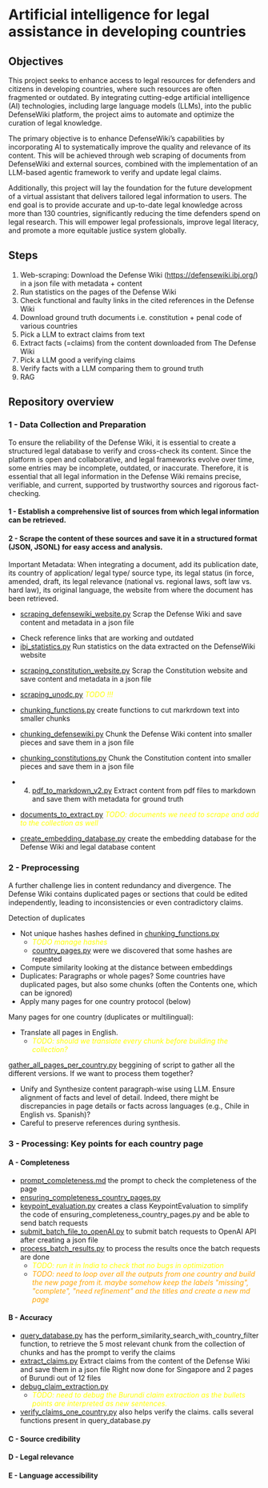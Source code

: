 # Artificial intelligence for legal assistance in developing countries

## Objectives

This project seeks to enhance access to legal resources for defenders and citizens in developing countries, where such resources are often fragmented or outdated. By integrating cutting-edge artificial intelligence (AI) technologies, including large language models (LLMs), into the public DefenseWiki platform, the project aims to automate and optimize the curation of legal knowledge.
 
The primary objective is to enhance DefenseWiki’s capabilities by incorporating AI to systematically improve the quality and relevance of its content. This will be achieved through web scraping of documents from DefenseWiki and external sources, combined with the implementation of an LLM-based agentic framework to verify and update legal claims.
 
Additionally, this project will lay the foundation for the future development of a virtual assistant that delivers tailored legal information to users. The end goal is to provide accurate and up-to-date legal knowledge across more than 130 countries, significantly reducing the time defenders spend on legal research. This will empower legal professionals, improve legal literacy, and promote a more equitable justice system globally.


## Steps

1. Web-scraping: Download the Defense Wiki (https://defensewiki.ibj.org/) in a json file with metadata + content
2. Run statistics on the pages of the Defense Wiki
3. Check functional and faulty links in the cited references in the Defense Wiki
4. Download ground truth documents i.e. constitution + penal code of various countries
5. Pick a LLM to extract claims from text
5. Extract facts (=claims) from the content downloaded from The Defense Wiki
6. Pick a LLM good a verifying claims
7. Verify facts with a LLM comparing them to ground truth
8. RAG


## Repository overview

### 1 - Data Collection and Preparation

To ensure the reliability of the Defense Wiki, it is essential to create a structured legal database to verify and cross-check its content. Since the platform is open and collaborative, and legal frameworks evolve over time, some entries may be incomplete, outdated, or inaccurate. Therefore, it is essential that all legal information in the Defense Wiki remains precise, verifiable, and current, supported by trustworthy sources and rigorous fact-checking.

#### 1 - Establish a comprehensive list of sources from which legal information can be retrieved. 

#### 2 - Scrape the content of these sources and save it in a structured format (JSON, JSONL) for easy access and analysis.

Important Metadata: When integrating a document, add its publication date, its country of application/ legal type/ source type, its legal status (in force, amended, draft, its legal relevance (national vs. regional laws, soft law vs. hard law), its original language, the website from where the document has been retrieved.

* [scraping_defensewiki_website.py](scraping_defensewiki_website.py) 
Scrap the Defense Wiki and save content and metadata in a json file
+ Check reference links that are working and outdated
+ [ibj_statistics.py](ibj_statistics.py)
Run statistics on the data extracted on the DefenseWiki website

* [scraping_constitution_website.py](scraping_constitution_website.py)
Scrap the Constitution website and save content and metadata in a json file

* [scraping_unodc.py](scraping_unodc.py) <font color="yellow">*TODO !!!*</font>

* [chunking_functions.py](chunking_functions.py)
create functions to cut markrdown text into smaller chunks

* [chunking_defensewiki.py](chunking_defensewiki.py)
Chunk the Defense Wiki content into smaller pieces and save them in a json file

* [chunking_constitutions.py](chunking_constitutions.py)
Chunk the Constitution content into smaller pieces and save them in a json file


* 4. [pdf_to_markdown_v2.py](pdf_to_markdown_v2.py)
Extract content from pdf files to markdown and save them with metadata for ground truth

* [documents_to_extract.py](documents_to_extract.py) <font color="yellow">*TODO: documents we need to scrape and add to the collection as well*</font>

* [create_embedding_database.py](create_embedding_database.py) create the embedding database for the Defense Wiki and legal database content

### 2 - Preprocessing

A further challenge lies in content redundancy and divergence. The Defense Wiki contains duplicated pages or sections that could be edited independently, leading to inconsistencies or even contradictory claims.

Detection of duplicates
* Not unique hashes
hashes defined in [chunking_functions.py](chunking_functions.py) 
  - <font color="yellow">*TODO manage hashes*</font>
  - [country_pages.py](country_pages.py) were we discovered that some hashes are repeated
* Compute similarity looking at the distance between embeddings
* Duplicates: Paragraphs or whole pages? Some countries have duplicated pages, but also some chunks (often the Contents one, which can be ignored)
* Apply many pages for one country protocol (below)


Many pages for one country (duplicates or multilingual): 
* Translate all pages in English. 
  - <font color="yellow">*TODO: should we translate every chunk before building the collection?*</font>

[gather_all_pages_per_country.py](gather_all_pages_per_country.py) 
beggining of script to gather all the different versions. If we want to process them together?


* Unify and Synthesize content paragraph-wise using LLM. Ensure alignment of facts and level of detail. Indeed, there might be discrepancies in page details or facts across languages (e.g., Chile in English vs. Spanish)? 
* Careful to preserve references during synthesis.


### 3 - Processing: Key points for each country page

#### A - Completeness
* [prompt_completeness.md](prompt_completeness.md) the prompt to check the completeness of the page
* [ensuring_completeness_country_pages.py](ensuring_completeness_country_pages.py)
* [keypoint_evaluation.py](keypoint_evaluation.py)  creates a class KeypointEvaluation to simplify the code of ensuring_completeness_country_pages.py and be able to send batch requests
* [submit_batch_file_to_openAI.py](submit_batch_file_to_openAI.py) to submit batch requests to OpenAI API after creating a json file
* [process_batch_results.py](process_batch_results.py) to process the results once the batch requests are done
  - <font color="yellow">*TODO: run it in India to check that no bugs in optimization*</font>
  - <font color="orange">*TODO: need to loop over all the outputs from one country and build the new page from it. maybe somehow keep the labels "missing", "complete", "need refinement" and the titles
and create a new md page*</font>

#### B - Accuracy
* [query_database.py](query_database.py) has the perform_similarity_search_with_country_filter function, to retrieve the 5 most relevant chunk from the collection of chunks
and has the prompt to verify the claims
*  [extract_claims.py](extract_claims.py)
Extract claims from the content of the Defense Wiki and save them in a json file
Right now done for Singapore and 2 pages of Burundi out of 12 files
* [debug_claim_extraction.py](debug_claim_extraction.py)
  - <font color="yellow">*TODO: need to debug the Burundi claim extraction as the bullets points are interpreted as new sentences.*</font>
* [verify_claims_one_country.py](verify_claims_one_country.py) also helps verify the claims. calls several functions present in query_database.py

#### C -  Source credibility 
#### D - Legal relevance
#### E - Language accessibility


